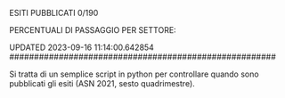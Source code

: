 ESITI PUBBLICATI 0/190 

PERCENTUALI DI PASSAGGIO PER SETTORE:

UPDATED 2023-09-16 11:14:00.642854
###################################################### 

Si tratta di un semplice script in python per controllare quando sono pubblicati gli esiti (ASN 2021, sesto quadrimestre).

